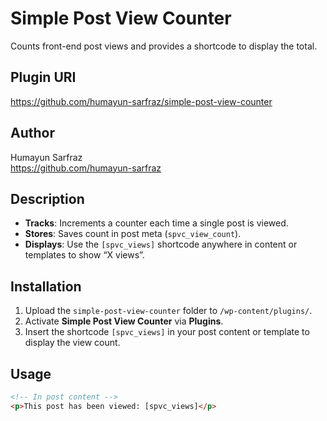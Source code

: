 # Simple Post View Counter

Counts front-end post views and provides a shortcode to display the total.

## Plugin URI

https://github.com/humayun-sarfraz/simple-post-view-counter

## Author

Humayun Sarfraz  
https://github.com/humayun-sarfraz

## Description

- **Tracks**: Increments a counter each time a single post is viewed.  
- **Stores**: Saves count in post meta (`spvc_view_count`).  
- **Displays**: Use the `[spvc_views]` shortcode anywhere in content or templates to show “X views”.

## Installation

1. Upload the `simple-post-view-counter` folder to `/wp-content/plugins/`.  
2. Activate **Simple Post View Counter** via **Plugins**.  
3. Insert the shortcode `[spvc_views]` in your post content or template to display the view count.

## Usage

```html
<!-- In post content -->
<p>This post has been viewed: [spvc_views]</p>
